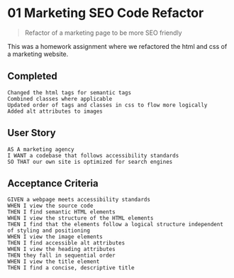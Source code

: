 # 01 Marketing SEO Code Refactor

> Refactor of a marketing page to be more SEO friendly

This was a homework assignment where we refactored the html and css of a marketing website. 

## Completed
```
Changed the html tags for semantic tags
Combined classes where applicable
Updated order of tags and classes in css to flow more logically
Added alt attributes to images 
```

## User Story

```
AS A marketing agency
I WANT a codebase that follows accessibility standards
SO THAT our own site is optimized for search engines
```

## Acceptance Criteria

```
GIVEN a webpage meets accessibility standards
WHEN I view the source code
THEN I find semantic HTML elements
WHEN I view the structure of the HTML elements
THEN I find that the elements follow a logical structure independent of styling and positioning
WHEN I view the image elements
THEN I find accessible alt attributes
WHEN I view the heading attributes
THEN they fall in sequential order
WHEN I view the title element
THEN I find a concise, descriptive title
```